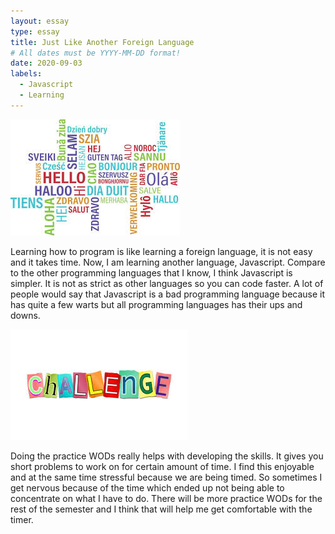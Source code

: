 ```yaml
---
layout: essay
type: essay
title: Just Like Another Foreign Language
# All dates must be YYYY-MM-DD format!
date: 2020-09-03
labels:
  - Javascript
  - Learning
---
```


<img class="ui tiny left circular floated image" src="../images/language.jpg">

Learning how to program is like learning a foreign language, it is not easy and it takes time. Now, I am learning another language, Javascript. Compare to the other programming languages that I know, I think Javascript is simpler. It is not as strict as other languages so you can code faster. A lot of people would say that Javascript is a bad programming language because it has quite a few warts but all programming languages has their ups and downs.

<img class="ui tiny left circular floated image" src="../images/challenge.jpg">

Doing the practice WODs really helps with developing the skills. It gives you short problems to work on for certain amount of time. I find this enjoyable and at the same time stressful because we are being timed. So sometimes I get nervous because of the time which ended up not being able to concentrate on what I have to do. There will be more practice WODs for the rest of the semester and I think that will help me get comfortable with the timer.



